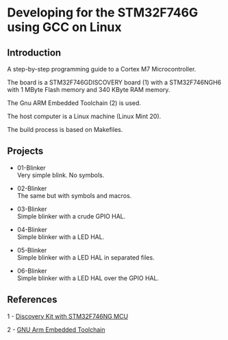 
Developing for the STM32F746G using GCC on Linux
================================================



Introduction
------------

A step-by-step programming guide to a Cortex M7 Microcontroller.

The board is a STM32F746GDISCOVERY board (1) with a STM32F746NGH6 with 1 MByte Flash memory and 340 KByte RAM memory.

The Gnu ARM Embedded Toolchain (2) is used.

The host computer is a Linux machine (Linux Mint 20).

The build process is based on Makefiles.


Projects
--------


  * 01-Blinker <br />
    Very simple blink. No symbols.

  * 02-Blinker <br />
    The same but with symbols and macros.

  * 03-Blinker <br />
    Simple blinker with a crude GPIO HAL.

  * 04-Blinker <br />
    Simple blinker with a LED HAL.

  * 05-Blinker <br />
    Simple blinker with a LED HAL in separated files.

  * 06-Blinker <br />
    Simple blinker with a LED HAL over the GPIO HAL.


References
----------

1 - [Discovery Kit with STM32F746NG MCU](https://www.st.com/en/evaluation-tools/32f746gdiscovery.html)

2 - [GNU Arm Embedded Toolchain](https://developer.arm.com/tools-and-software/open-source-software/developer-tools/gnu-toolchain/gnu-rm)

